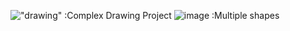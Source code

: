 !["drawing"](./IMG_3014.jpeg) :Complex Drawing Project
![image](https://github.com/user-attachments/assets/1fbb29e5-f7da-4da4-8417-4a5bf693adab) :Multiple shapes
